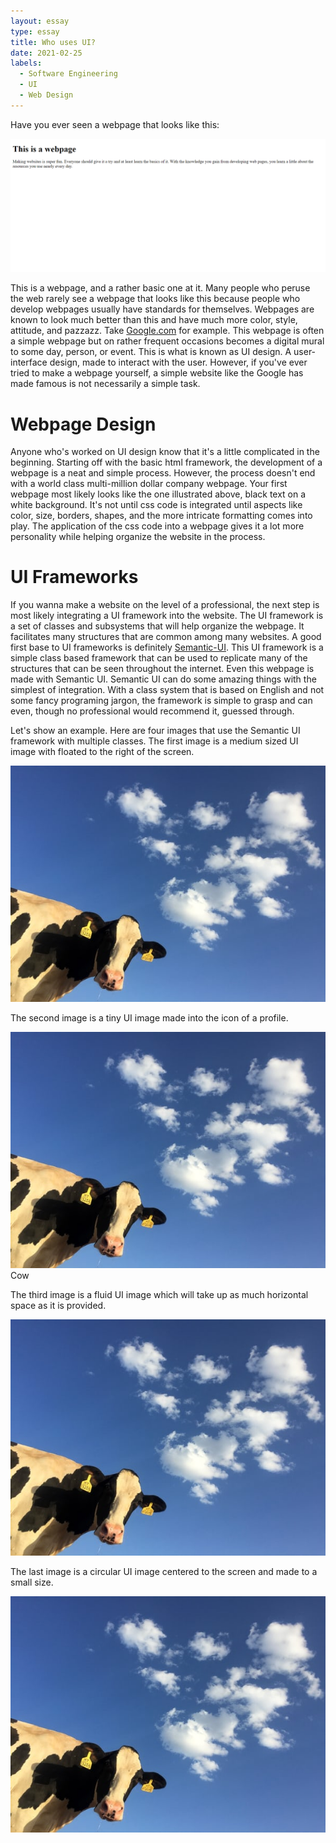 ```yaml
---
layout: essay
type: essay
title: Who uses UI?
date: 2021-02-25
labels:
  - Software Engineering
  - UI
  - Web Design
---
```


Have you ever seen a webpage that looks like this:

<img class="ui medium bordered image"  href="../_includes/BasicWebpageExample.html" src="../images/BasicWebpageExample.PNG">

This is a webpage, and a rather basic one at it. Many people who peruse the web rarely see a webpage that looks like this because people who develop webpages usually have standards for themselves. Webpages are known to look much better than this and have much more color, style, attitude, and pazzazz. Take [Google.com](google.com) for example. This webpage is often a simple webpage but on rather frequent occasions becomes a digital mural to some day, person, or event. This is what is known as UI design. A user-interface design, made to interact with the user. However, if you've ever tried to make a webpage yourself, a simple website like the Google has made famous is not necessarily a simple task.

# Webpage Design

Anyone who's worked on UI design know that it's a little complicated in the beginning. Starting off with the basic html framework, the development of a webpage is a neat and simple process. However, the process doesn't end with a world class multi-million dollar company webpage. Your first webpage most likely looks like the one illustrated above, black text on a white background. It's not until css code is integrated until aspects like color, size, borders, shapes, and the more intricate formatting comes into play. The application of the css code into a webpage gives it a lot more personality while helping organize the website in the process.

# UI Frameworks

If you wanna make a website on the level of a professional, the next step is most likely integrating a UI framework into the website. The UI framework is a set of classes and subsystems that will help organize the webpage. It facilitates many structures that are common among many websites. A good first base to UI frameworks is definitely [Semantic-UI](https://semantic-ui.com/). This UI framework is a simple class based framework that can be used to replicate many of the structures that can be seen throughout the internet. Even this webpage is made with Semantic UI.
  Semantic UI can do some amazing things with the simplest of integration. With a class system that is based on English and not some fancy programing jargon, the framework is simple to grasp and can even, though no professional would recommend it, guessed through.

Let's show an example. Here are four images that use the Semantic UI framework with multiple classes. The first image is a medium sized UI image with floated to the right of the screen.

<img class="ui medium right float image" src="../images/Cow.jpg">

The second image is a tiny UI image made into the icon of a profile.

<img class="ui avatar image" src="../images/Cow.jpg">
<span>Cow</span>

The third image is a fluid UI image which will take up as much horizontal space as it is provided.

<img class="ui fluid image" src="../images/Cow.jpg">

The last image is a circular UI image centered to the screen and made to a small size.

<img class="ui small circular centered image" src="../images/Cow.jpg">
